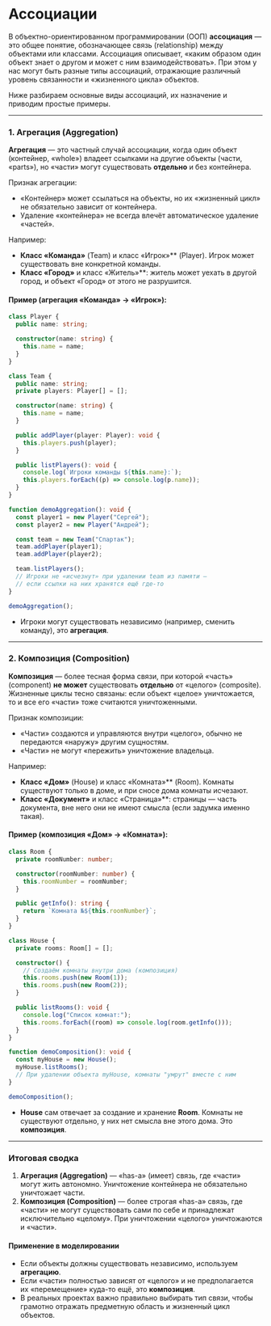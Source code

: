 # Ассоциации

В объектно-ориентированном программировании (ООП) **ассоциация** — это общее понятие, обозначающее связь (relationship) между объектами или классами. Ассоциация описывает, «каким образом один объект знает о другом и может с ним взаимодействовать». При этом у нас могут быть разные типы ассоциаций, отражающие различный уровень связанности и «жизненного цикла» объектов.

Ниже разбираем основные виды ассоциаций, их назначение и приводим простые примеры.

***

### 1. Агрегация (Aggregation)

**Агрегация** — это частный случай ассоциации, когда один объект (контейнер, «whole») владеет ссылками на другие объекты (части, «parts»), но «части» могут существовать **отдельно** и без контейнера.

Признак агрегации:

* «Контейнер» может ссылаться на объекты, но их «жизненный цикл» не обязательно зависит от контейнера.
* Удаление «контейнера» не всегда влечёт автоматическое удаление «частей».

Например:

* **Класс «Команда»** (Team) и класс «Игрок»\*\* (Player). Игрок может существовать вне конкретной команды.
* **Класс «Город»** и класс «Житель»\*\*: житель может уехать в другой город, и объект «Город» от этого не разрушится.

#### Пример (агрегация «Команда» → «Игрок»):

```typescript
class Player {
  public name: string;

  constructor(name: string) {
    this.name = name;
  }
}

class Team {
  public name: string;
  private players: Player[] = [];

  constructor(name: string) {
    this.name = name;
  }

  public addPlayer(player: Player): void {
    this.players.push(player);
  }

  public listPlayers(): void {
    console.log(`Игроки команды ${this.name}:`);
    this.players.forEach((p) => console.log(p.name));
  }
}

function demoAggregation(): void {
  const player1 = new Player("Сергей");
  const player2 = new Player("Андрей");

  const team = new Team("Спартак");
  team.addPlayer(player1);
  team.addPlayer(player2);

  team.listPlayers();
  // Игроки не «исчезнут» при удалении team из памяти — 
  // если ссылки на них хранятся ещё где-то
}

demoAggregation();
```

* Игроки могут существовать независимо (например, сменить команду), это **агрегация**.

***

### 2. Композиция (Composition)

**Композиция** — более тесная форма связи, при которой «часть» (component) **не может** существовать **отдельно** от «целого» (composite). Жизненные циклы тесно связаны: если объект «целое» уничтожается, то и все его «части» тоже считаются уничтоженными.

Признак композиции:

* «Части» создаются и управляются внутри «целого», обычно не передаются «наружу» другим сущностям.
* «Части» не могут «пережить» уничтожение владельца.

Например:

* **Класс «Дом»** (House) и класс «Комната»\*\* (Room). Комнаты существуют только в доме, и при сносе дома комнаты исчезают.
* **Класс «Документ»** и класс «Страница»\*\*: страницы — часть документа, вне него они не имеют смысла (если задумка именно такая).

#### Пример (композиция «Дом» → «Комната»):

```typescript
class Room {
  private roomNumber: number;

  constructor(roomNumber: number) {
    this.roomNumber = roomNumber;
  }

  public getInfo(): string {
    return `Комната №${this.roomNumber}`;
  }
}

class House {
  private rooms: Room[] = [];

  constructor() {
    // Создаём комнаты внутри дома (композиция)
    this.rooms.push(new Room(1));
    this.rooms.push(new Room(2));
  }

  public listRooms(): void {
    console.log("Список комнат:");
    this.rooms.forEach((room) => console.log(room.getInfo()));
  }
}

function demoComposition(): void {
  const myHouse = new House();
  myHouse.listRooms();
  // При удалении объекта myHouse, комнаты "умрут" вместе с ним
}

demoComposition();
```

* **House** сам отвечает за создание и хранение **Room**. Комнаты не существуют отдельно, у них нет смысла вне этого дома. Это **композиция**.

***

### Итоговая сводка

1. **Агрегация (Aggregation)** — «has-a» (имеет) связь, где «части» могут жить автономно. Уничтожение контейнера не обязательно уничтожает части.
2. **Композиция (Composition)** — более строгая «has-a» связь, где «части» не могут существовать сами по себе и принадлежат исключительно «целому». При уничтожении «целого» уничтожаются и «части».

#### Применение в моделировании

* Если объекты должны существовать независимо, используем **агрегацию**.
* Если «части» полностью зависят от «целого» и не предполагается их «перемещение» куда-то ещё, это **композиция**.
* В реальных проектах важно правильно выбирать тип связи, чтобы грамотно отражать предметную область и жизненный цикл объектов.

